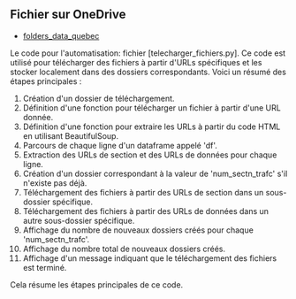 ## Fichier sur OneDrive

* [folders_data_quebec](https://polymtlca0-my.sharepoint.com/:f:/g/personal/tarcisio_costa-de-souza-neto_polymtl_ca/Es42_1xrGx1EuIE6FHHBSBMBB05q0hX9axpftgjZcqmMaQ?e=L6TdUc)

Le code pour l'automatisation: fichier [telecharger_fichiers.py]. Ce code est utilisé pour télécharger des fichiers à partir d'URLs spécifiques et les stocker localement dans des dossiers correspondants. Voici un résumé des étapes principales :

1. Création d'un dossier de téléchargement.
2. Définition d'une fonction pour télécharger un fichier à partir d'une URL donnée.
3. Définition d'une fonction pour extraire les URLs à partir du code HTML en utilisant BeautifulSoup.
4. Parcours de chaque ligne d'un dataframe appelé 'df'.
5. Extraction des URLs de section et des URLs de données pour chaque ligne.
6. Création d'un dossier correspondant à la valeur de 'num_sectn_trafc' s'il n'existe pas déjà.
7. Téléchargement des fichiers à partir des URLs de section dans un sous-dossier spécifique.
8. Téléchargement des fichiers à partir des URLs de données dans un autre sous-dossier spécifique.
9. Affichage du nombre de nouveaux dossiers créés pour chaque 'num_sectn_trafc'.
10. Affichage du nombre total de nouveaux dossiers créés.
11. Affichage d'un message indiquant que le téléchargement des fichiers est terminé.

Cela résume les étapes principales de ce code.
